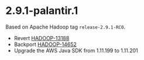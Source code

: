 # 2.9.1-palantir.1

Based on Apache Hadoop tag `release-2.9.1-RC0`.

* Revert [HADOOP-13188](https://issues.apache.org/jira/browse/HADOOP-13188)
* Backport [HADOOP-14652](https://issues.apache.org/jira/browse/HADOOP-14652)
* Upgrade the AWS Java SDK from 1.11.199 to 1.11.201

